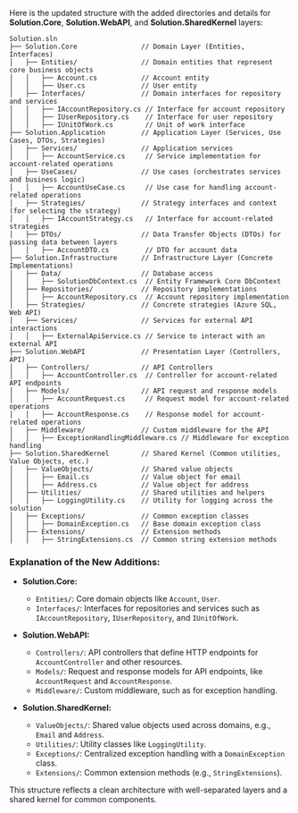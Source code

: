 Here is the updated structure with the added directories and details for **Solution.Core**, **Solution.WebAPI**, and **Solution.SharedKernel** layers:

```    
Solution.sln    
├── Solution.Core                // Domain Layer (Entities, Interfaces)    
│   ├── Entities/                // Domain entities that represent core business objects    
│   │   ├── Account.cs           // Account entity    
│   │   ├── User.cs              // User entity    
│   ├── Interfaces/              // Domain interfaces for repository and services    
│   │   ├── IAccountRepository.cs // Interface for account repository    
│   │   ├── IUserRepository.cs    // Interface for user repository    
│   │   ├── IUnitOfWork.cs        // Unit of work interface    
├── Solution.Application         // Application Layer (Services, Use Cases, DTOs, Strategies)    
│   ├── Services/                // Application services    
│   │   ├── AccountService.cs     // Service implementation for account-related operations    
│   ├── UseCases/                // Use cases (orchestrates services and business logic)    
│   │   ├── AccountUseCase.cs     // Use case for handling account-related operations    
│   ├── Strategies/              // Strategy interfaces and context (for selecting the strategy)    
│   │   ├── IAccountStrategy.cs   // Interface for account-related strategies    
│   ├── DTOs/                    // Data Transfer Objects (DTOs) for passing data between layers    
│   │   ├── AccountDTO.cs         // DTO for account data    
├── Solution.Infrastructure      // Infrastructure Layer (Concrete Implementations)    
│   ├── Data/                    // Database access    
│   │   ├── SolutionDbContext.cs  // Entity Framework Core DbContext    
│   ├── Repositories/            // Repository implementations    
│   │   ├── AccountRepository.cs  // Account repository implementation    
│   ├── Strategies/              // Concrete strategies (Azure SQL, Web API)    
│   ├── Services/                // Services for external API interactions    
│   │   ├── ExternalApiService.cs // Service to interact with an external API    
├── Solution.WebAPI              // Presentation Layer (Controllers, API)    
│   ├── Controllers/             // API Controllers    
│   │   ├── AccountController.cs  // Controller for account-related API endpoints    
│   ├── Models/                  // API request and response models    
│   │   ├── AccountRequest.cs     // Request model for account-related operations    
│   │   ├── AccountResponse.cs    // Response model for account-related operations    
│   ├── Middleware/              // Custom middleware for the API    
│   │   ├── ExceptionHandlingMiddleware.cs // Middleware for exception handling    
├── Solution.SharedKernel        // Shared Kernel (Common utilities, Value Objects, etc.)    
│   ├── ValueObjects/            // Shared value objects    
│   │   ├── Email.cs             // Value object for email    
│   │   ├── Address.cs           // Value object for address    
│   ├── Utilities/               // Shared utilities and helpers    
│   │   ├── LoggingUtility.cs    // Utility for logging across the solution    
│   ├── Exceptions/              // Common exception classes    
│   │   ├── DomainException.cs   // Base domain exception class    
│   ├── Extensions/              // Extension methods    
│   │   ├── StringExtensions.cs  // Common string extension methods    
```  

### Explanation of the New Additions:

- **Solution.Core:**
  - `Entities/`: Core domain objects like `Account`, `User`.
  - `Interfaces/`: Interfaces for repositories and services such as `IAccountRepository`, `IUserRepository`, and `IUnitOfWork`.

- **Solution.WebAPI:**
  - `Controllers/`: API controllers that define HTTP endpoints for `AccountController` and other resources.
  - `Models/`: Request and response models for API endpoints, like `AccountRequest` and `AccountResponse`.
  - `Middleware/`: Custom middleware, such as for exception handling.

- **Solution.SharedKernel:**
  - `ValueObjects/`: Shared value objects used across domains, e.g., `Email` and `Address`.
  - `Utilities/`: Utility classes like `LoggingUtility`.
  - `Exceptions/`: Centralized exception handling with a `DomainException` class.
  - `Extensions/`: Common extension methods (e.g., `StringExtensions`).

This structure reflects a clean architecture with well-separated layers and a shared kernel for common components.